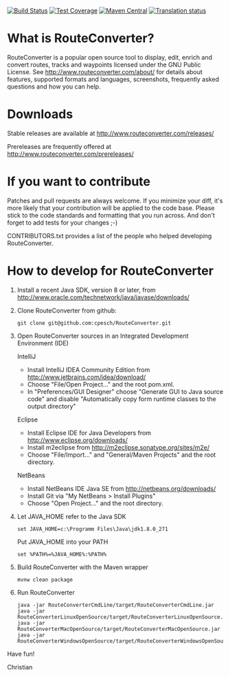 [![Build Status](https://travis-ci.com/cpesch/RouteConverter.svg?branch=master)](https://travis-ci.com/cpesch/RouteConverter)
[![Test Coverage](https://codecov.io/gh/cpesch/RouteConverter/branch/master/graph/badge.svg)](https://codecov.io/gh/cpesch/RouteConverter)
[![Maven Central](https://maven-badges.herokuapp.com/maven-central/io.github.cpesch.slash/RouteConverter/badge.svg)](https://maven-badges.herokuapp.com/maven-central/io.github.cpesch.slash/RouteConverter)
<a href="https://hosted.weblate.org/engage/routeconverter/?utm_source=widget"><img src="https://hosted.weblate.org/widgets/routeconverter/-/svg-badge.svg" alt="Translation status"/></a>

What is RouteConverter?
=======================

RouteConverter is a popular open source tool to display, edit, enrich and convert
routes, tracks and waypoints licensed under the GNU Public License.
See http://www.routeconverter.com/about/ for details about features, supported formats
and languages, screenshots, frequently asked questions and how you can help.

Downloads
=========

Stable releases are available at http://www.routeconverter.com/releases/

Prereleases are frequently offered at http://www.routeconverter.com/prereleases/

If you want to contribute
=========================

Patches and pull requests are always welcome. If you minimize your diff, it's more
likely that your contribution will be applied to the code base. Please stick to the
code standards and formatting that you run across. And don't forget to add tests for
your changes ;-)

CONTRIBUTORS.txt provides a list of the people who helped developing RouteConverter.

How to develop for RouteConverter
=================================

1. Install a recent Java SDK, version 8 or later, from http://www.oracle.com/technetwork/java/javase/downloads/

2. Clone RouteConverter from github:
   
       git clone git@github.com:cpesch/RouteConverter.git

3. Open RouteConverter sources in an Integrated Development Environment (IDE)

   IntelliJ
   * Install IntelliJ IDEA Community Edition from http://www.jetbrains.com/idea/download/
   * Choose "File/Open Project..." and the root pom.xml.
   * In "Preferences/GUI Designer" choose "Generate GUI to Java source code" and disable 
     "Automatically copy form runtime classes to the output directory"

   Eclipse
   * Install Eclipse IDE for Java Developers from http://www.eclipse.org/downloads/
   * Install m2eclipse from http://m2eclipse.sonatype.org/sites/m2e/
   * Choose "File/Import..." and "General/Maven Projects" and the root directory.

   NetBeans
   * Install NetBeans IDE Java SE from http://netbeans.org/downloads/
   * Install Git via "My NetBeans > Install Plugins"
   * Choose "Open Project..." and the root directory.

4. Let JAVA_HOME refer to the Java SDK
   
       set JAVA_HOME=c:\Programm Files\Java\jdk1.8.0_271

   Put JAVA_HOME into your PATH

       set %PATH%=%JAVA_HOME%:%PATH%

5. Build RouteConverter with the Maven wrapper
    
       mvnw clean package

6. Run RouteConverter
    
       java -jar RouteConverterCmdLine/target/RouteConverterCmdLine.jar
       java -jar RouteConverterLinuxOpenSource/target/RouteConverterLinuxOpenSource.jar
       java -jar RouteConverterMacOpenSource/target/RouteConverterMacOpenSource.jar
       java -jar RouteConverterWindowsOpenSource/target/RouteConverterWindowsOpenSource.jar

Have fun!

Christian
